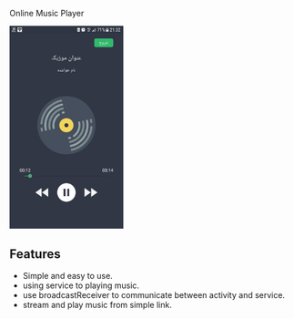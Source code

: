 Online Music Player

<img src="https://github.com/aghamiri98/MusicPlayer/blob/master/pics/shot1.jpg" width="200">

Features
--------

* Simple and easy to use.
* using service to playing music.
* use broadcastReceiver to communicate between activity and service.
* stream and play music from simple link.
